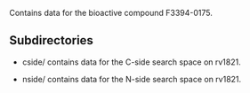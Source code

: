 Contains data for the bioactive compound F3394-0175.

## Subdirectories

- cside/ contains data for the C-side search space on rv1821.

- nside/ contains data for the N-side search space on rv1821.

